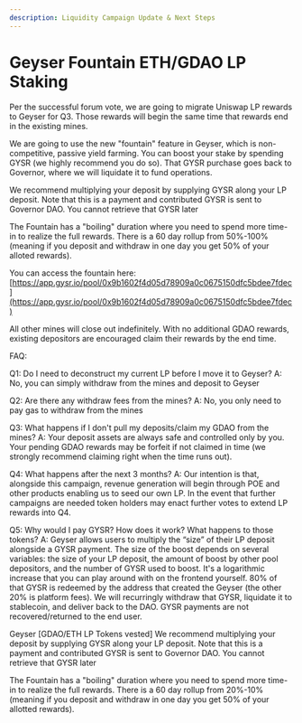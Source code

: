 ```yaml
---
description: Liquidity Campaign Update & Next Steps
---
```


# Geyser Fountain ETH/GDAO LP Staking

Per the successful forum vote, we are going to migrate Uniswap LP rewards to Geyser for Q3. Those rewards will begin the same time that rewards end in the existing mines.

We are going to use the new "fountain" feature in Geyser, which is non-competitive, passive yield farming. You can boost your stake by spending GYSR (we highly recommend you do so). That GYSR purchase goes back to Governor, where we will liquidate it to fund operations.

We recommend multiplying your deposit by supplying GYSR along your LP deposit. Note that this is a payment and contributed GYSR is sent to Governor DAO. You cannot retrieve that GYSR later

The Fountain has a "boiling" duration where you need to spend more time-in to realize the full rewards. There is a 60 day rollup from 50%-100% (meaning if you deposit and withdraw in one day you get 50% of your alloted rewards).

You can access the fountain here: [https://app.gysr.io/pool/0x9b1602f4d05d78909a0c0675150dfc5bdee7fdec](https://app.gysr.io/pool/0x9b1602f4d05d78909a0c0675150dfc5bdee7fdec)

All other mines will close out indefinitely. With no additional GDAO rewards, existing depositors are encouraged claim their rewards by the end time.

FAQ:

Q1: Do I need to deconstruct my current LP before I move it to Geyser? A: No, you can simply withdraw from the mines and deposit to Geyser

Q2: Are there any withdraw fees from the mines? A: No, you only need to pay gas to withdraw from the mines

Q3: What happens if I don't pull my deposits/claim my GDAO from the mines? A: Your deposit assets are always safe and controlled only by you. Your pending GDAO rewards may be forfeit if not claimed in time (we strongly recommend claiming right when the time runs out).

Q4: What happens after the next 3 months? A: Our intention is that, alongside this campaign, revenue generation will begin through POE and other products enabling us to seed our own LP. In the event that further campaigns are needed token holders may enact further votes to extend LP rewards into Q4.

Q5: Why would I pay GYSR? How does it work? What happens to those tokens? A: Geyser allows users to multiply the “size” of their LP deposit alongside a GYSR payment. The size of the boost depends on several variables: the size of your LP deposit, the amount of boost by other pool depositors, and the number of GYSR used to boost. It's a logarithmic increase that you can play around with on the frontend yourself. 80% of that GYSR is redeemed by the address that created the Geyser (the other 20% is platform fees). We will recurringly withdraw that GYSR, liquidate it to stablecoin, and deliver back to the DAO. GYSR payments are not recovered/returned to the end user.

Geyser \[GDAO/ETH LP Tokens vested] We recommend multiplying your deposit by supplying GYSR along your LP deposit. Note that this is a payment and contributed GYSR is sent to Governor DAO. You cannot retrieve that GYSR later

The Fountain has a "boiling" duration where you need to spend more time-in to realize the full rewards. There is a 60 day rollup from 20%-10% (meaning if you deposit and withdraw in one day you get 50% of your allotted rewards).
